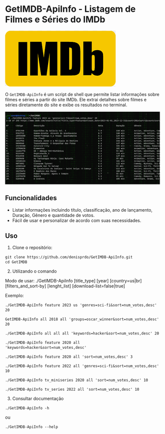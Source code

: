 # GetIMDB-ApiInfo - Listagem de Filmes e Séries do IMDb

![IMDb Logo](imdb_logo.png)

O `GetIMDB-ApiInfo` é um script de shell que permite listar informações sobre filmes e séries a partir do site IMDb. Ele extrai detalhes sobre filmes e séries diretamente do site e exibe os resultados no terminal.

![IMDb Logo](imdb_image01.png)

## Funcionalidades

- Listar informações incluindo título, classificação, ano de lançamento, Duração, Gênero e quantidade de votos.
- Fácil de usar e personalizar de acordo com suas necessidades.


## Uso

1. Clone o repositório:

```shell
git clone https://github.com/denisprdo/GetIMDB-ApiInfo.git
cd GetIMDB
```

2. Utilizando o comando

Modo de usar:
./GetIMDB-ApiInfo [title_type] [year] [country=us|br] [filters_and_sort-by] [lenght_list] [download-list=false|true]

Exemplo:
```
./GetIMDB-ApiInfo feature 2023 us 'genres=sci-fi&sort=num_votes,desc' 20
```

```
GetIMDB-ApiInfo all 2018 all 'groups=oscar_winner&sort=num_votes,desc' 20
```

```
./GetIMDB-ApiInfo all all all 'keywords=hacker&sort=num_votes,desc' 20
```

```
./GetIMDB-ApiInfo feature 2020 all 'keywords=hacker&sort=num_votes,desc'
```

```
./GetIMDB-ApiInfo feature 2020 all 'sort=num_votes,desc' 3
```

```
./GetIMDB-ApiInfo feature 2022 all 'genres=sci-fi&sort=num_votes,desc' 10
```

```
./GetIMDB-ApiInfo tv_miniseries 2020 all 'sort=num_votes,desc' 10
```

```
./GetIMDB-ApiInfo tv_series 2022 all 'sort=num_votes,desc' 10
```

3. Consultar documentação

```
./GetIMDB-ApiInfo -h
```
ou
```
./GetIMDB-ApiInfo --help
```
